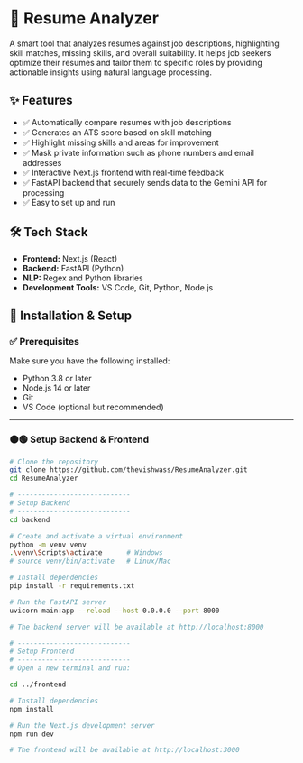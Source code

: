 # 📄 Resume Analyzer

A smart tool that analyzes resumes against job descriptions, highlighting skill matches, missing skills, and overall suitability. It helps job seekers optimize their resumes and tailor them to specific roles by providing actionable insights using natural language processing.


## ✨ Features

- ✅ Automatically compare resumes with job descriptions  
- ✅ Generates an ATS score based on skill matching
- ✅ Highlight missing skills and areas for improvement  
- ✅ Mask private information such as phone numbers and email addresses
- ✅ Interactive Next.js frontend with real-time feedback  
- ✅ FastAPI backend that securely sends data to the Gemini API for processing  
- ✅ Easy to set up and run



## 🛠 Tech Stack

- **Frontend:** Next.js (React)  
- **Backend:** FastAPI (Python)  
- **NLP:** Regex and Python libraries  
- **Development Tools:** VS Code, Git, Python, Node.js  


## 🚀 Installation & Setup

### ✅ Prerequisites

Make sure you have the following installed:

- Python 3.8 or later  
- Node.js 14 or later  
- Git  
- VS Code (optional but recommended)

---

### 🟠🟢 Setup Backend & Frontend

```bash
# Clone the repository
git clone https://github.com/thevishwass/ResumeAnalyzer.git
cd ResumeAnalyzer

# ----------------------------
# Setup Backend
# ----------------------------
cd backend

# Create and activate a virtual environment
python -m venv venv
.\venv\Scripts\activate      # Windows
# source venv/bin/activate   # Linux/Mac

# Install dependencies
pip install -r requirements.txt

# Run the FastAPI server
uvicorn main:app --reload --host 0.0.0.0 --port 8000

# The backend server will be available at http://localhost:8000

# ----------------------------
# Setup Frontend
# ----------------------------
# Open a new terminal and run:

cd ../frontend

# Install dependencies
npm install

# Run the Next.js development server
npm run dev

# The frontend will be available at http://localhost:3000
